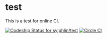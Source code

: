 # test
This is a test for online CI.

[![Codeship Status for sylphlin/test](https://codeship.com/projects/4e7f12b0-db8e-0132-e7e4-0eed4ec53b27/status?branch=master)](https://codeship.com/projects/79655)
[![Circle CI](https://circleci.com/gh/sylphlin/test.svg?style=svg)](https://circleci.com/gh/sylphlin/test)
